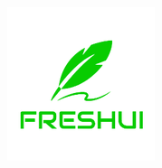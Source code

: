 <p align="center">
  <img src="https://github.com/deekshithmd/FreshUI-Component-Library/blob/dev/components/assets/brand-logo/logo.png" />
</p>
